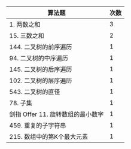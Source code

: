 | 算法题                     | 次数 |
|-------------------------|----|
| 1\. 两数之和                | 3  |
| 15\. 三数之和               | 2  |
| 144\. 二叉树的前序遍历          | 1  |
| 94\. 二叉树的中序遍历           | 1  |
| 145\. 二叉树的后序遍历          | 1  |
| 102\. 二叉树的层序遍历          | 1  |
| 543\. 二叉树的直径            | 1  |
| 78\. 子集                 | 1  |
| 剑指 Offer 11\. 旋转数组的最小数字 | 1  |
| 459\. 重复的子字符串           | 1  |
| 215\. 数组中的第K个最大元素       | 1  |
